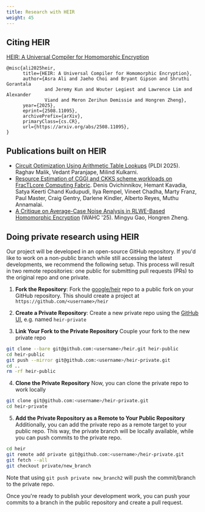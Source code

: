 ```yaml
---
title: Research with HEIR
weight: 45
---
```


## Citing HEIR

[HEIR: A Universal Compiler for Homomorphic Encryption](https://arxiv.org/abs/2508.11095)

```
@misc{ali2025heir,
      title={HEIR: A Universal Compiler for Homomorphic Encryption},
      author={Asra Ali and Jaeho Choi and Bryant Gipson and Shruthi Gorantala
              and Jeremy Kun and Wouter Legiest and Lawrence Lim and Alexander
              Viand and Meron Zerihun Demissie and Hongren Zheng},
      year={2025},
      eprint={2508.11095},
      archivePrefix={arXiv},
      primaryClass={cs.CR},
      url={https://arxiv.org/abs/2508.11095},
}
```

## Publications built on HEIR

- [Circuit Optimization Using Arithmetic Table Lookups](https://dl.acm.org/doi/10.1145/3729258)
  (PLDI 2025). Raghav Malik, Vedant Paranjape, Milind Kulkarni.
- [Resource Estimation of CGGI and CKKS scheme workloads on FracTLcore Computing Fabric](https://arxiv.org/abs/2510.16025).
  Denis Ovichinnikov, Hemant Kavadia, Satya Keerti Chand Kudupudi, Ilya Rempel,
  Vineet Chadha, Marty Franz, Paul Master, Craig Gentry, Darlene Kindler,
  Alberto Reyes, Muthu Annamalai.
- [A Critique on Average-Case Noise Analysis in RLWE-Based Homomorphic Encryption](https://dl.acm.org/doi/10.1145/3733811.3767312)
  (WAHC '25). Mingyu Gao, Hongren Zheng.

## Doing private research using HEIR

Our project will be developed in an open-source GitHub repository. If you'd like
to work on a non-public branch while still accessing the latest developments, we
recommend the following setup. This process will result in two remote
repositories: one public for submitting pull requests (PRs) to the original repo
and one private.

1. **Fork the Repository**: Fork the
   [google/heir](https://github.com/google/heir) repo to a public fork on your
   GitHub repository. This should create a project at
   `https://github.com/<username>/heir`

1. **Create a Private Repository**: Create a new private repo using the
   [GitHub UI](https://github.com/new), e.g. named `heir-private`

1. **Link Your Fork to the Private Repository** Couple your fork to the new
   private repo

```bash
git clone --bare git@github.com:<username>/heir.git heir-public
cd heir-public
git push --mirror git@github.com:<username>/heir-private.git
cd ..
rm -rf heir-public
```

4. **Clone the Private Repository** Now, you can clone the private repo to work
   locally

```bash
git clone git@github.com:<username>/heir-private.git
cd heir-private
```

5. **Add the Private Repository as a Remote to Your Public Repository**
   Additionally, you can add the private repo as a remote target to your public
   repo. This way, the private branch will be locally available, while you can
   push commits to the private repo.

```bash
cd heir
git remote add private git@github.com:<username>/heir-private.git
git fetch --all
git checkout private/new_branch
```

Note that using `git push private new_branch2` will push the commit/branch to
the private repo.

Once you're ready to publish your development work, you can push your commits to
a branch in the public repository and create a pull request.

<!-- mdformat global-off -->

